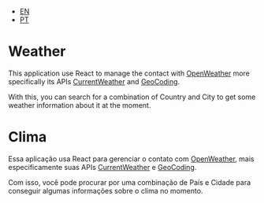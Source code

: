 - [EN](#weather)
- [PT](#clima)


# Weather
This application use React to manage the contact with [OpenWeather](https://openweathermap.org) more specifically its APIs [CurrentWeather](https://openweathermap.org/current) and [GeoCoding](https://openweathermap.org/api/geocoding-api).

With this, you can search for a combination of Country and City to get some weather information about it at the moment.

# Clima
Essa aplicação usa React para gerenciar o contato com [OpenWeather](https://openweathermap.org), mais especificamente suas APIs [CurrentWeather](https://openweathermap.org/current) e [GeoCoding](https://openweathermap.org/api/geocoding-api).

Com isso, você pode procurar por uma combinação de País e Cidade para conseguir algumas informações sobre o clima no momento.
